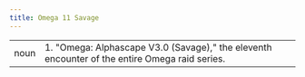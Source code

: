 ```yaml
---
title: Omega 11 Savage
---
```

| | |
| --- | --- |
| noun | 1.  	"Omega: Alphascape V3.0 (Savage)," the eleventh encounter of the entire Omega raid series.	|
